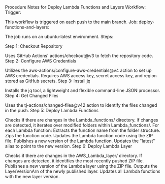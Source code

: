 Procedure Notes for Deploy Lambda Functions and Layers Workflow:
Trigger:

This workflow is triggered on each push to the main branch.
Job: deploy-functions-and-layers:

The job runs on an ubuntu-latest environment.
Steps:

Step 1: Checkout Repository

Uses GitHub Actions' actions/checkout@v3 to fetch the repository code.
Step 2: Configure AWS Credentials

Utilizes the aws-actions/configure-aws-credentials@v4 action to set up AWS credentials.
Requires AWS access key, secret access key, and region stored as GitHub secrets.
Step 3: Install jq

Installs the jq tool, a lightweight and flexible command-line JSON processor.
Step 4: Get Changed Files

Uses the tj-actions/changed-files@v42 action to identify the files changed in the push.
Step 5: Deploy Lambda Functions

Checks if there are changes in the Lambda_functions/ directory.
If changes are detected, it iterates over modified folders within Lambda_functions/.
For each Lambda function:
Extracts the function name from the folder structure.
Zips the function code.
Updates the Lambda function code using the ZIP file.
Publishes a new version of the Lambda function.
Updates the "latest" alias to point to the new version.
Step 6: Deploy Lambda Layer

Checks if there are changes in the AWS_Lambda_layer/ directory.
If changes are detected, it identifies the most recently pushed ZIP file.
Publishes a new version of the Lambda layer using the ZIP file.
Outputs the LayerVersionArn of the newly published layer.
Updates all Lambda functions with the new layer version.
